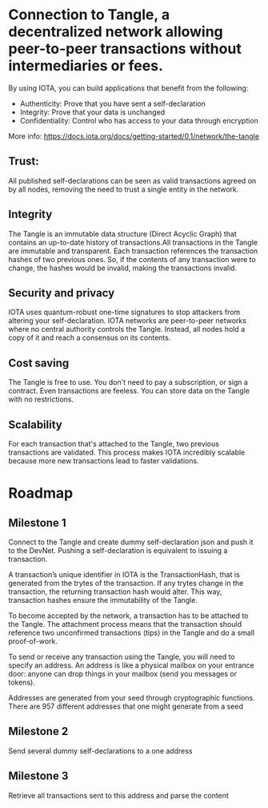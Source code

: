 # Connection to Tangle, a decentralized network allowing peer-to-peer transactions without intermediaries or fees. 

By using IOTA, you can build applications that benefit from the following:
-    Authenticity: Prove that you have sent a self-declaration
-    Integrity: Prove that your data is unchanged
-    Confidentiality: Control who has access to your data through encryption

More info: https://docs.iota.org/docs/getting-started/0.1/network/the-tangle

## Trust:
All published self-declarations can be seen as valid transactions agreed on by all nodes, removing the need to trust a single entity in the network.

## Integrity
The Tangle is an immutable data structure (Direct Acyclic Graph) that contains an up-to-date history of transactions.All transactions in the Tangle are immutable and transparent.
Each transaction references the transaction hashes of two previous ones. So, if the contents of any transaction were to change, the hashes would be invalid, making the transactions invalid.

## Security and privacy
IOTA uses quantum-robust one-time signatures to stop attackers from altering your self-declaration.
IOTA networks are peer-to-peer networks where no central authority controls the Tangle. Instead, all nodes hold a copy of it and reach a consensus on its contents.

## Cost saving
The Tangle is free to use. You don't need to pay a subscription, or sign a contract. Even transactions are feeless. You can store data on the Tangle with no restrictions.

## Scalability
For each transaction that's attached to the Tangle, two previous transactions are validated. This process makes IOTA incredibly scalable because more new transactions lead to faster validations.

# Roadmap


## Milestone 1
Connect to the Tangle and create dummy self-declaration json and push it to the DevNet. Pushing a self-declaration is equivalent to issuing a transaction.

A transaction’s unique identifier in IOTA is the TransactionHash, that is generated from the trytes of the transaction. If any trytes change in the transaction, the returning transaction hash would alter. This way, transaction hashes ensure the immutability of the Tangle.

To become accepted by the network, a transaction has to be attached to the Tangle. The attachment process means that the transaction should reference two unconfirmed transactions (tips) in the Tangle and do a small proof-of-work. 

To send or receive any transaction using the Tangle, you will need to specify an address. An address is like a physical mailbox on your entrance door: anyone can drop things in your mailbox (send you messages or tokens).

Addresses are generated from your seed through cryptographic functions. There are 957 different addresses that one might generate from a seed

## Milestone 2

Send several dummy self-declarations to a one address

## Milestone 3

Retrieve all transactions sent to this address and parse the content

